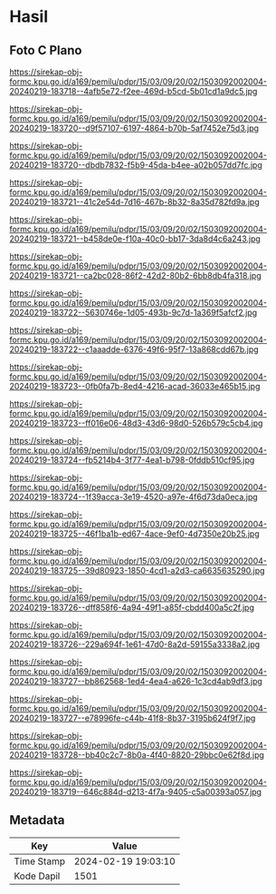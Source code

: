# Hasil

## Foto C Plano

https://sirekap-obj-formc.kpu.go.id/a169/pemilu/pdpr/15/03/09/20/02/1503092002004-20240219-183718--4afb5e72-f2ee-469d-b5cd-5b01cd1a9dc5.jpg

https://sirekap-obj-formc.kpu.go.id/a169/pemilu/pdpr/15/03/09/20/02/1503092002004-20240219-183720--d9f57107-6197-4864-b70b-5af7452e75d3.jpg

https://sirekap-obj-formc.kpu.go.id/a169/pemilu/pdpr/15/03/09/20/02/1503092002004-20240219-183720--dbdb7832-f5b9-45da-b4ee-a02b057dd7fc.jpg

https://sirekap-obj-formc.kpu.go.id/a169/pemilu/pdpr/15/03/09/20/02/1503092002004-20240219-183721--41c2e54d-7d16-467b-8b32-8a35d782fd9a.jpg

https://sirekap-obj-formc.kpu.go.id/a169/pemilu/pdpr/15/03/09/20/02/1503092002004-20240219-183721--b458de0e-f10a-40c0-bb17-3da8d4c6a243.jpg

https://sirekap-obj-formc.kpu.go.id/a169/pemilu/pdpr/15/03/09/20/02/1503092002004-20240219-183721--ca2bc028-86f2-42d2-80b2-6bb8db4fa318.jpg

https://sirekap-obj-formc.kpu.go.id/a169/pemilu/pdpr/15/03/09/20/02/1503092002004-20240219-183722--5630746e-1d05-493b-9c7d-1a369f5afcf2.jpg

https://sirekap-obj-formc.kpu.go.id/a169/pemilu/pdpr/15/03/09/20/02/1503092002004-20240219-183722--c1aaadde-6376-49f6-95f7-13a868cdd67b.jpg

https://sirekap-obj-formc.kpu.go.id/a169/pemilu/pdpr/15/03/09/20/02/1503092002004-20240219-183723--0fb0fa7b-8ed4-4216-acad-36033e465b15.jpg

https://sirekap-obj-formc.kpu.go.id/a169/pemilu/pdpr/15/03/09/20/02/1503092002004-20240219-183723--ff016e06-48d3-43d6-98d0-526b579c5cb4.jpg

https://sirekap-obj-formc.kpu.go.id/a169/pemilu/pdpr/15/03/09/20/02/1503092002004-20240219-183724--fb5214b4-3f77-4ea1-b798-0fddb510cf95.jpg

https://sirekap-obj-formc.kpu.go.id/a169/pemilu/pdpr/15/03/09/20/02/1503092002004-20240219-183724--1f39acca-3e19-4520-a97e-4f6d73da0eca.jpg

https://sirekap-obj-formc.kpu.go.id/a169/pemilu/pdpr/15/03/09/20/02/1503092002004-20240219-183725--46f1ba1b-ed67-4ace-9ef0-4d7350e20b25.jpg

https://sirekap-obj-formc.kpu.go.id/a169/pemilu/pdpr/15/03/09/20/02/1503092002004-20240219-183725--39d80923-1850-4cd1-a2d3-ca6635635290.jpg

https://sirekap-obj-formc.kpu.go.id/a169/pemilu/pdpr/15/03/09/20/02/1503092002004-20240219-183726--dff858f6-4a94-49f1-a85f-cbdd400a5c2f.jpg

https://sirekap-obj-formc.kpu.go.id/a169/pemilu/pdpr/15/03/09/20/02/1503092002004-20240219-183726--229a694f-1e61-47d0-8a2d-59155a3338a2.jpg

https://sirekap-obj-formc.kpu.go.id/a169/pemilu/pdpr/15/03/09/20/02/1503092002004-20240219-183727--bb862568-1ed4-4ea4-a626-1c3cd4ab9df3.jpg

https://sirekap-obj-formc.kpu.go.id/a169/pemilu/pdpr/15/03/09/20/02/1503092002004-20240219-183727--e78996fe-c44b-41f8-8b37-3195b624f9f7.jpg

https://sirekap-obj-formc.kpu.go.id/a169/pemilu/pdpr/15/03/09/20/02/1503092002004-20240219-183728--bb40c2c7-8b0a-4f40-8820-29bbc0e62f8d.jpg

https://sirekap-obj-formc.kpu.go.id/a169/pemilu/pdpr/15/03/09/20/02/1503092002004-20240219-183719--646c884d-d213-4f7a-9405-c5a00393a057.jpg


## Metadata

| Key        | Value               |
| ---------- | ------------------- |
| Time Stamp | 2024-02-19 19:03:10 |
| Kode Dapil | 1501                |



